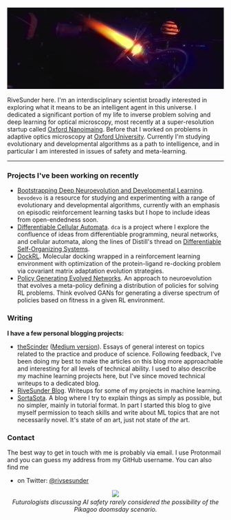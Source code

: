 <p align="center">
<img src="assets/mpd_thruster_colorized.jpg">
</p>

RiveSunder here. I'm an interdisciplinary scientist broadly interested in exploring what it means to be an intelligent agent in this universe. I dedicated a significant portion of my life to inverse problem solving and deep learning for optical microscopy, most recently at a super-resolution startup called [Oxford Nanoimaing](https://oni.bio). Before that I worked on problems in adaptive optics microscopy at [Oxford University](http://www2.eng.ox.ac.uk/dop). Currently I'm studying evolutionary and developmental algorithms as a path to intelligence, and in particular I am interested in issues of safety and meta-learning. 

---

### Projects I've been working on recently
* [Bootstrapping Deep Neuroevolution and Developmental Learning](https://github.com/rivesunder/bevodevo). `bevodevo` is a resource for studying and experimenting with a range of evolutionary and developmental algorithms, currently with an emphasis on episodic reinforcement learning tasks but I hope to include ideas from open-endedness soon. 
* [Differentiable Cellular Automata](https://github.com/rivesunder/dca). `dca` is a project where I explore the confluence of ideas from differentiable programming, neural networks, and cellular automata, along the lines of Distill's thread on [Differentiable Self-Organizing Systems](https://distill.pub/2020/selforg/). 
* [DockRL](https://github.com/rivesunder/dockrl). Molecular docking wrapped in a reinforcement learning environment with optimization of the protein-ligand re-docking problem via covariant matrix adaptation evolution strategies. 
* [Policy Generating Evolved Networks](https://github.com/rivesunder/pgens). An approach to neuroevolution that evolves a meta-policy defining a distribution of policies for solving RL problems. Think evolved GANs for generating a diverse spectrum of policies based on fitness in a given RL environment.
 
### Writing 

<strong><!-- In addition to some commissioned writing assignments you may occasionally read on publications like Towards Data Science or KDNuggets, -->I have a few personal blogging projects:</strong>

* [theScinder](https://thescinder.com) ([Medium version](https://medium.com/the-scinder)). Essays of general interest on topics related to the practice and produce of science. Following feedback, I've been doing my best to make the articles on this blog more approachable and interesting for all levels of technical ability. I used to also describe my machine learning projects here, but I've since moved technical writeups to a dedicated blog.
* [RiveSunder Blog](https://rivesunder.gitlab.io). Writeups for some of my projects in machine learning. 
* [SortaSota](https://medium.com/sorta-sota). A blog where I try to explain things as simply as possible, but no simpler, mainly in tutorial format. In part I started this blog to give myself permission to teach skills and write about ML topics that are not necessarily novel. It's state of _an_ art, just not state of _the_ art. 


### Contact

The best way to get in touch with me is probably via email. I use Protonmail and you can guess my address from my GitHub username. You can also find me 

* on Twitter: [@rivsesunder](https://twitter.com/rivesunder)

<p align="center">
<img src="assets/pikachu_explodes.gif">
<br>
<em>Futurologists discussing AI safety rarely considered the possibility of the Pikagoo doomsday scenario.</em>
</p>

<!--
Leaving the emojis here for now.
- 🔭 I’m currently working on ...
- 🌱 I’m currently learning ...
- 👯 I’m looking to collaborate on ...
- 🤔 I’m looking for help with ...
- 💬 Ask me about ...
- 📫 How to reach me: ...
- 😄 Pronouns: ...
- ⚡ Fun fact: ...
-->
